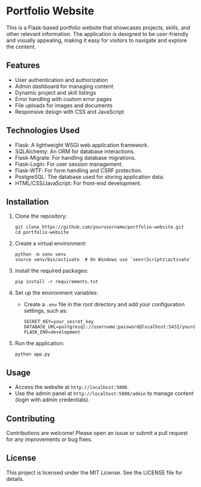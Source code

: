 # Portfolio Website

This is a Flask-based portfolio website that showcases projects, skills, and other relevant information. The application is designed to be user-friendly and visually appealing, making it easy for visitors to navigate and explore the content.

## Features

- User authentication and authorization
- Admin dashboard for managing content
- Dynamic project and skill listings
- Error handling with custom error pages
- File uploads for images and documents
- Responsive design with CSS and JavaScript

## Technologies Used

- Flask: A lightweight WSGI web application framework.
- SQLAlchemy: An ORM for database interactions.
- Flask-Migrate: For handling database migrations.
- Flask-Login: For user session management.
- Flask-WTF: For form handling and CSRF protection.
- PostgreSQL: The database used for storing application data.
- HTML/CSS/JavaScript: For front-end development.

## Installation

1. Clone the repository:
   ```
   git clone https://github.com/yourusername/portfolio-website.git
   cd portfolio-website
   ```

2. Create a virtual environment:
   ```
   python -m venv venv
   source venv/bin/activate  # On Windows use `venv\Scripts\activate`
   ```

3. Install the required packages:
   ```
   pip install -r requirements.txt
   ```

4. Set up the environment variables:
   - Create a `.env` file in the root directory and add your configuration settings, such as:
     ```
     SECRET_KEY=your_secret_key
     DATABASE_URL=postgresql://username:password@localhost:5432/yourdatabase
     FLASK_ENV=development
     ```

5. Run the application:
   ```
   python app.py
   ```

## Usage

- Access the website at `http://localhost:5000`.
- Use the admin panel at `http://localhost:5000/admin` to manage content (login with admin credentials).

## Contributing

Contributions are welcome! Please open an issue or submit a pull request for any improvements or bug fixes.

## License

This project is licensed under the MIT License. See the LICENSE file for details.